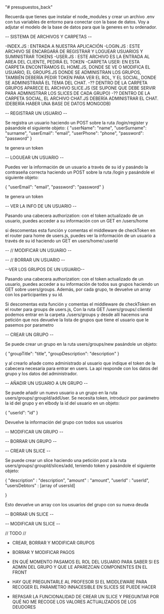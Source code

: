 "# presupuestos_back" 

Recuerda que tienes que instalar el node_modules y crear un archivo .env con tus variables de entorno para conectar con la base de datos. Voy a adjutar el modelo de la base de datos para que la generes en tu ordenador.


-- SISTEMA DE ARCHIVOS Y CARPETAS --

-INDEX.JS : ENTRADA A NUESTRA APLICACIÓN
-LOGIN.JS : ESTE ARCHIVO SE ENCARGARÁ DE REGISTRAR Y LOGUEAR USUARIOS Y SUMINISTRAR TOKENS
-USER.JS : ESTE ARCHIVO ES LA ENTRADA AL AREA DEL CLIENTE, PEDIRÁ EL TOKEN
-CARPETA USER: EN ESTA CARPETA ENCONTRAMOS EL HOME.JS, DONDE SE VE O MODIFICA EL USUARIO, EL GROUPS.JS DONDE SE ADMINISTRAN LOS GRUPOS, TAMBIÉN DEBERÍA PEDIR TOKEN PARA VER EL ROL, Y EL SOCIAL, DONDE SE ADMINISTRARÁ EL TEMA DEL CHAT. 
-?? DENTRO DE LA CARPETA GRUPOS APARECE EL ARCHIVO SLICE.JS (SE SUPONE QUE DEBE SERVIR PARA ADMINISTRAR LOS SLICES DE CADA GRUPO)
-?? DENTRO DE LA CARPETA SOCIAL, EL ARCHIVO CHAT.JS DEBERÍA ADMINISTRAR EL CHAT. (DEBERÍA HABER UNA BASE DE DATOS MONGODB)


-- REGISTRAR UN USUARIO --

Se registra un usuario haciendo un POST sobre la ruta /login/register y pásandole el siguiente objeto:
{
    "userName": "name",
    "userSurname": "surname",
    "userEmail": "email",
    "userPhone": "phone",
    "password": "password"
}

te genera un token

-- LOGUEAR UN USUARIO --

Puedes ver la información de un usuario a través de su id y pasándo la contraseña correcta haciendo un POST sobre la ruta /login y pasándole el siguiente objeto:

{
    "userEmail": "email",
    "password": "password"
}

te genera un token

-- VER LA INFO DE UN USUARIO --

Pasando una cabecera authorization: con el token actualizado de un usuario, puedes acceder a su información con un GET en /users/home

si descomentas esta función y comentas el middleware de checkToken en el router para home de users.js, puedes ver la información de un usuario a través de su id haciendo un GET en users/home/:userId


-- // MODIFICAR UN USUARIO --

-- // BORRAR UN USUARIO --


--VER LOS GRUPOS DE UN USUARIO--

Pasando una cabecera authorization: con el token actualizado de un usuario, puedes acceder a su información de todos sus grupos haciendo un GET sobre users/groups. Además, por cada grupo, te devuelve un array con los participantes y su id.

Si descomentas esta función y comentas el middleware de checkToken en el router para groups de users.js, Con la ruta GET /users/groups/:clientId podemos entrar en la carpeta ./users/groups y desde allí hacemos una petición que nos devuelve la lista de grupos que tiene el usuario que le pasemos por parametro

-- CREAR UN GRUPO --

Se puede crear un grupo en la ruta users/groups/new pasándole un objeto:

{
    "groupTitle": "title",
    "groupDescription": "description"
}

y al crearlo añade como administrado al usuario que indique el token de la cabecera necesaria para entrar en users. La api responde con los datos del grupo y los datos del administrador.

-- AÑADIR UN USUARIO A UN GRUPO --

Se puede añadir un nuevo usuario a un grupo en la ruta users/groups/:groupId/addUser. Se necesita token, introducir por parámetro la id del grupo y en elbody la id del usuario en un objeto:

{
    "userId": "id"
}

Devuelve la información del grupo con todos sus usuarios

-- MODIFICAR UN GRUPO --

-- BORRAR UN GRUPO --

-- CREAR UN SLICE --

Se puede crear un slice haciendo una petición post a la ruta users/groups/:groupId/slices/add, teniendo token y pasándole el siguiente objeto:

{
        "description" : "description",
    "amount" : "amount",
    "userId" : "userId",
    "usersDebtors" : [array of usersId]

}

Esto devuelve un array con los usuarios del grupo con su nueva deuda

-- BORRAR UN SLICE --

-- MODIFICAR UN SLICE --

// TODO //

- CREAR, BORRAR Y MODIFICAR GRUPOS
- BORRAR Y MODIFICAR PAGOS

- EN QUÉ MOMENTO PASAMOS EL ROL DEL USUARIO PARA SABER SI ES ADMIN DEL GRUPO Y QUE LE APAREZCAN COMPONENTES EN EL FRONT


- HAY QUE PREGUNTARLE AL PROFESOR SI EL MIDDLEWARE PARA RECOGER EL PARAMETRO INNACESIBLE EN SLICES SE PUEDE HACER
- REPASAR LA FUNCIONALIDAD DE CREAR UN SLICE Y PREGUNTAR POR QUÉ NO ME RECOGE LOS VALORES ACTUALIZADOS DE LOS DEUDORES

